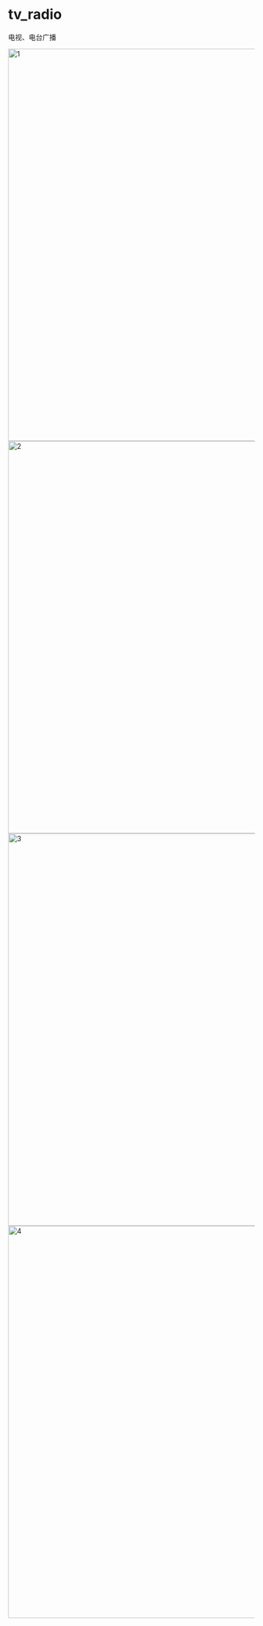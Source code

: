 # tv_radio
电视、电台广播

<img width="800" alt="1" src="https://user-images.githubusercontent.com/26645599/147453101-49b71373-2c04-43d0-9cb9-656a494f1e83.png">
<img width="800" alt="2" src="https://user-images.githubusercontent.com/26645599/147453189-d0e6ba31-05d2-4dc2-b7c8-0e7b646c0a07.png">
<img width="800" alt="3" src="https://user-images.githubusercontent.com/26645599/147453210-d4096ef0-0ea7-4a4a-837c-5ad9a8792ac8.png">
<img width="800" alt="4" src="https://user-images.githubusercontent.com/26645599/147453224-940231a2-5dff-4109-b90e-0a519e9f4e7f.png">
